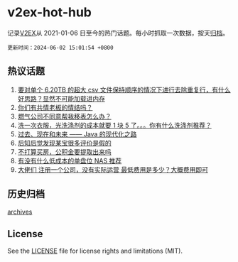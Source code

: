 # v2ex-hot-hub

 记录[V2EX](https://www.v2ex.com/)从 2021-01-06 日至今的热门话题。每小时抓取一次数据，按天[归档](archives)。

`更新时间：2024-06-02 15:01:54 +0800`

## 热议话题

1. [要对单个 6.20TB 的超大 csv 文件保持顺序的情况下进行去除重复行，有什么好思路？显然不可能加载进内存](https://www.v2ex.com/t/1046023)
1. [你们有共情老板的情结吗？](https://www.v2ex.com/t/1046046)
1. [燃气公司不同意帮我移表怎么办？](https://www.v2ex.com/t/1045990)
1. [洗一次衣服，光洗涤剂的成本就要 1 块 5 了。。。你有什么洗涤剂推荐？](https://www.v2ex.com/t/1045977)
1. [过去、现在和未来 —— Java 的现代化之路](https://www.v2ex.com/t/1046015)
1. [后知后觉发现某宝很多评价是假的](https://www.v2ex.com/t/1046085)
1. [不打算买房，公积金要提取出来吗](https://www.v2ex.com/t/1045980)
1. [有没有什么低成本的单盘位 NAS 推荐](https://www.v2ex.com/t/1046010)
1. [大佬们 注册一个公司，没有实际运营 最低费用是多少？大概费用即可](https://www.v2ex.com/t/1046050)

## 历史归档

[archives](archives)

## License

See the [LICENSE](LICENSE) file for license rights and limitations (MIT).
